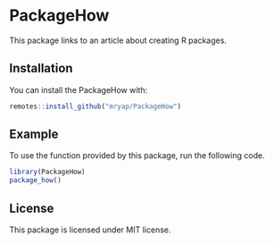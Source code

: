 
# PackageHow

<!-- badges: start -->
<!-- badges: end -->

This package links to an article about creating R packages.

## Installation

You can install the PackageHow with:

``` r
remotes::install_github("mryap/PackageHow")
```

## Example

To use the function provided by this package, run the following code.

``` r
library(PackageHow)
package_how()
```

## License
This package is licensed under MIT license.
